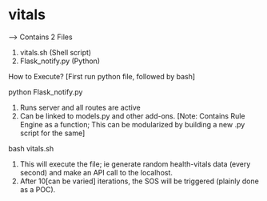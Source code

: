 # vitals
--> Contains 2 Files 
1. vitals.sh (Shell script) 
2. Flask_notify.py (Python)

How to Execute? [First run python file, followed by bash]

python Flask_notify.py
1. Runs server and all routes are active
2. Can be linked to models.py and other add-ons.
[Note: Contains Rule Engine as a function; This can be modularized by building a new .py script for the same]


bash vitals.sh 
1. This will execute the file; ie generate random health-vitals data (every second) and make an API call to the localhost.
2. After 10[can be varied] iterations, the SOS will be triggered (plainly done as a POC). 


